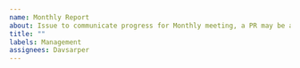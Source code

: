 ```yaml
---
name: Monthly Report
about: Issue to communicate progress for Monthly meeting, a PR may be associated
title: ""
labels: Management
assignees: Davsarper
---
```

